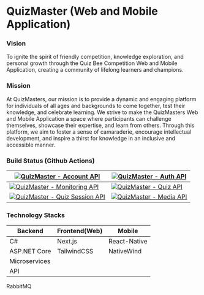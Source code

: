# QuizMaster (Web and Mobile Application)

### Vision

To ignite the spirit of friendly competition, knowledge exploration, and
personal growth through the Quiz Bee Competition Web and Mobile Application,
creating a community of lifelong learners and champions.

### Mission

At QuizMasters, our mission is to provide a dynamic and engaging platform for
individuals of all ages and backgrounds to come together, test their knowledge,
and celebrate learning. We strive to make the QuizMasters Web and Mobile
Application a space where participants can challenge themselves, showcase their
expertise, and learn from others. Through this platform, we aim to foster a
sense of camaraderie, encourage intellectual development, and inspire a thirst
for knowledge in an inclusive and accessible manner.

### Build Status (Github Actions)

| [![QuizMaster - Account API](https://github.com/FS-FAST-TRACK/QuizMaster/actions/workflows/backend.api.account.yml/badge.svg)](https://github.com/FS-FAST-TRACK/QuizMaster/actions/workflows/backend.api.account.yml)              | [![QuizMaster - Auth API](https://github.com/FS-FAST-TRACK/QuizMaster/actions/workflows/backend.api.auth.yml/badge.svg)](https://github.com/FS-FAST-TRACK/QuizMaster/actions/workflows/backend.api.auth.yml)    |
| ---------------------------------------------------------------------------------------------------------------------------------------------------------------------------------------------------------------------------------- | --------------------------------------------------------------------------------------------------------------------------------------------------------------------------------------------------------------- |
| [![QuizMaster - Monitoring API](https://github.com/FS-FAST-TRACK/QuizMaster/actions/workflows/backend.api.monitoring.yml/badge.svg)](https://github.com/FS-FAST-TRACK/QuizMaster/actions/workflows/backend.api.monitoring.yml)     | [![QuizMaster - Quiz API](https://github.com/FS-FAST-TRACK/QuizMaster/actions/workflows/backend.api.quiz.yml/badge.svg)](https://github.com/FS-FAST-TRACK/QuizMaster/actions/workflows/backend.api.quiz.yml)    |
| [![QuizMaster - Quiz Session API](https://github.com/FS-FAST-TRACK/QuizMaster/actions/workflows/backend.api.quizsession.yml/badge.svg)](https://github.com/FS-FAST-TRACK/QuizMaster/actions/workflows/backend.api.quizsession.yml) | [![QuizMaster - Media API](https://github.com/FS-FAST-TRACK/QuizMaster/actions/workflows/backend.api.media.yml/badge.svg)](https://github.com/FS-FAST-TRACK/QuizMaster/actions/workflows/backend.api.media.yml) |

### Technology Stacks

| Backend       | Frontend(Web) | Mobile       |
| ------------- | ------------- | ------------ |
| C#            | Next.js       | React-Native |
| ASP.NET Core  | TailwindCSS   | NativeWind   |
| Microservices |               |
| API           |

RabbitMQ
